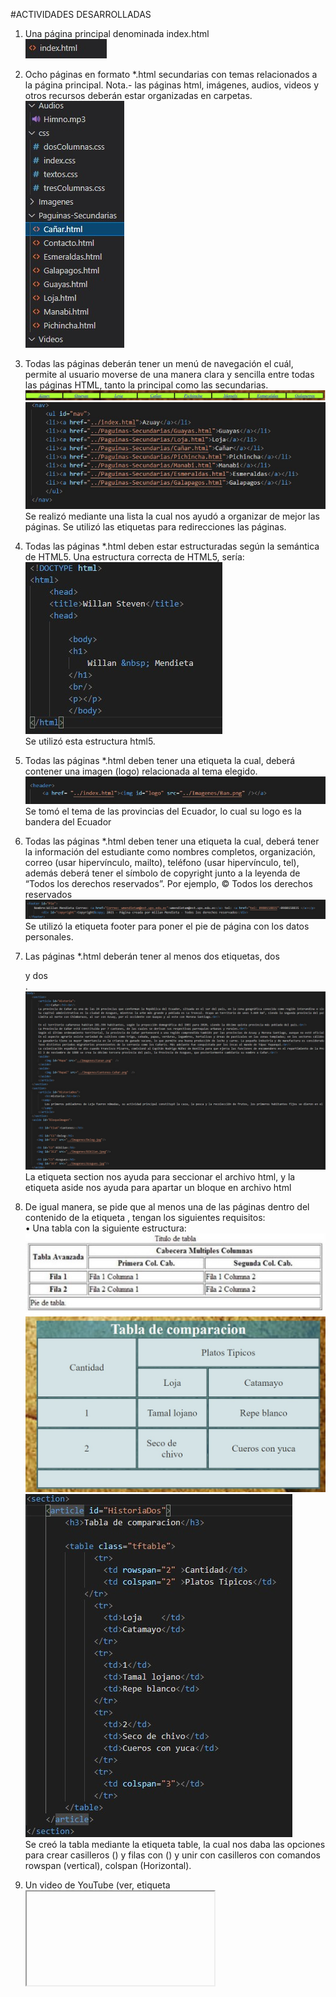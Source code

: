 
#ACTIVIDADES DESARROLLADAS
1. Una página principal denominada index.html <br/>
 ![img1](/imagen/i1.jpg)<br/>
2. Ocho páginas en formato *.html secundarias con temas relacionados a la página principal. Nota.- las páginas html, imágenes, audios, videos y otros recursos deberán estar organizadas en carpetas.<br/>
 ![img2](/imagen/i2.jpg)<br/>
3. Todas las páginas deberán tener un menú de navegación el cuál, permite al usuario moverse de una manera clara y sencilla entre todas las páginas HTML, tanto la principal como las secundarias.<br/>
 ![img3](/imagen/i3.jpg)<br/>
 ![img4](/imagen/i4.jpg)<br/>
 Se realizó mediante una lista la cual nos ayudó a organizar de mejor las páginas. Se utilizó las etiquetas <a> para redirecciones las páginas.<br/>
4. Todas las páginas *.html deben estar estructuradas según la semántica de HTML5. Una estructura correcta de HTML5, sería:<br/>
 ![img5](/imagen/i5.jpg)<br/>
Se utilizó esta estructura html5.<br/>
5. Todas las páginas *.html deben tener una etiqueta la cual, deberá contener una imagen (logo) relacionada al tema elegido.<br/>
 ![img6](/imagen/i6.jpg)<br/>
Se tomó el tema de las provincias del Ecuador, lo cual su logo es la bandera del Ecuador<br/>
6. Todas las páginas *.html deben tener una etiqueta la cual, deberá tener la información del estudiante como nombres completos, organización, correo (usar hipervínculo, mailto), teléfono (usar hipervínculo, tel), además deberá tener el símbolo de copyright junto a la leyenda de “Todos los derechos reservados”. Por ejemplo, © Todos los derechos reservados<br/>
 ![img7](/imagen/i7.jpg)<br/>
Se utilizó la etiqueta footer para poner el pie de página con los datos personales.<br/>
7. Las páginas *.html deberán tener al menos dos etiquetas, dos <section> y dos <aside>.<br/>
 ![img8](/imagen/i8.jpg)<br/>
La etiqueta section nos ayuda para seccionar el archivo html, y la etiqueta aside nos ayuda para apartar un bloque en archivo html<br/>
8. De igual manera, se pide que al menos una de las páginas dentro del contenido de la etiqueta , tengan los siguientes requisitos: <br/>
• Una tabla con la siguiente estructura:<br/>
 ![img9](/imagen/i9.jpg)<br/>
 ![img10](/imagen/i10.jpg)<br/>
 ![img11](/imagen/i11.jpg)<br/>
Se creó la tabla mediante la etiqueta table, la cual nos daba las opciones para crear casilleros (<td>) y filas con (<tr>) y unir con casilleros con comandos rowspan (vertical), colspan (Horizontal).<br/>


9. Un video de YouTube (ver, etiqueta <iframe>).<br/>
![img12](/imagen/i12.jpg)<br/>
![img13](/imagen/i13.jpg)<br/>
 
La etiqueta <iframe> nos ayuda a vincular un video de otra plataforma (YouTube) a nuestra página personal.<br/>

10. Un video con la etiqueta "<video>".<br/>
 ![img14](/imagen/i14.jpg)<br/>
 ![img15](/imagen/i15.jpg)
La etiqueta <video> nos ayuda a vincular un video de nuestro equipo a la página personal<br/>
11. Un audio con la etiqueta "<audio>".<br/>
 ![img16](/imagen/i16.jpg)<br/>
 ![img17](/imagen/i17.jpg)
La etiqueta "<audio>" nos ayuda a vincular un audio de nuestro equipo a la página personal<br/>
12. Manejar listas ordenadas o desordenadas con al menos cinco ítems.<br/>
 ![img18](/imagen/i18.jpg)<br/>
 ![img19](/imagen/i19.jpg)
Se utilizó la etiqueta "<ol>" para crear una lista ordenada, y la etiqueta "<li>" para ingresar valores a la lista.<br/>

13. Tener al menos cinco etiquetas de texto que se encuentran en la figura 1- 16 del texto guía de la asignatura.<br/>
  ![img20](/imagen/i20.jpg)<br/>
 ![img21](/imagen/i21.jpg)<br/>
 ![img22](/imagen/i22.jpg)<br/>
 ![img23](/imagen/i23.jpg)<br/>
 ![img24](/imagen/i24.jpg)<br/>
Se utilizó varias etiquetas que se encontró en el libro como: samp,p,b,abbr,p, entre otros<br/>
14. Asimismo, se pide que todos los artículos tengan al menos una imagen cada uno. Nota.- se pide que todas las imágenes están almacenadas en una carpeta llamada “images”. Por lo tanto, se debe trabajar con rutas relativas.<br/>
 ![img25](/imagen/i25.jpg)<br/>
Como se aprecia en la imagen se tiene en los artículos una o dos imágenes y para vincular se utiliza rutas alternativas.<br/>
15. Finalmente, se pide que una de las páginas tenga al menos cuatro secciones () con tres artículos () cada sección. Luego, cada sección debe tener un encabezado (), en donde, se ubicaran enlaces que permitan navegar entre los artículos usando id’s (ver, página 63 del texto guía).<br/>
 ![img26](/imagen/i26.jpg)<br/>
 ![img27](/imagen/i27.jpg)<br/>
 ![img28](/imagen/i28.jpg)<br/>
 ![img29](/imagen/i29.jpg)<br/>
 ![img30](/imagen/i30.jpg)<br/>

Se realizó la codificación correspondiente para este anunciado teniendo 4 secciones con 3 artículos y teniendo un id para su correspondiente navegación.<br/>
16. Diseño CSS Se pide utilizar estilos CSS con la finalidad de obtener varios diseños como los que se muestran en las siguientes imágenes.<br/>
  ![img31](/imagen/i31.jpg)<br/>
 
Se realizó la práctica tomando en cuenta el ejemplo del informe.<br/>
17. Se pide utilizar, en al menos una página HTML, un diseño a dos columnas con cabecera y pie de página, como el que se muestra en la Figura 2. Así, como también se recomienda utilizar, en al menos una página HTML, un diseño a tres columnas con cabecera y pie de página como se muestra en la Figura 3. En ambos casos se pide tomar como base la página home.<br/>
 ![img32](/imagen/i32.jpg)<br/>
 ![img33](/imagen/i33.jpg)<br/>
Diseño de dos columnas<br/>
 ![img34](/imagen/i34.jpg)<br/>
 ![img35](/imagen/i35.jpg)<br/>

Diseño de tres columnas<br/>
 ![img36](/imagen/i36.jpg)<br/>
 ![img37](/imagen/i37.jpg)<br/>
 
18. De igual manera, se pide que se organice en al menos cuatro archivos CSS los estilos para las diferentes páginas html, estos archivos estarán almacenados en una carpeta llamada css. Un archivo será para el diseño a dos columnas, otro archivo para el diseño a tres columnas, otro archivo para el diseño de la página home. Por último, un archivo para la reglas CSS relacionas a textos, colores, tablas, secciones, artículos, imágenes, etc.<br/>
  ![img38](/imagen/i38.jpg)<br/>
Se realizó la práctica de acuerdo al anunciado<br/>
19. También, se pide que se utilice selectores por etiquetas, selectores descendentes, selectores por clase y selectores por id.<br/>
  ![img39](/imagen/i39.jpg)<br/>
20. Luego, se pide que se personalicen estilos referente a texto tanto en color, tamaño, fuente, decoraciones, etc. Ver más, https://fonts.google.com/<br/>
  ![img40](/imagen/i40.jpg)<br/>
Se escogió el estilo de letra OriginalSurfer<br/>
21. De igual manera, se pide crear una nueva página HTML, en donde, se muestre un formulario de contacto o crear cuenta que tenga campos como: nombre, mensaje y botón para enviar. Como se muestra en la Figura 4.<br/>
  ![img41](/imagen/i41.jpg)<br/>
22. Crear un repositorio en GitHub con el nombre “Practica01 – Mi Primer Sitio Web”	<br/>
WillanMendieta/Practica01-Mi-Primer-Sitio-Web<br/>
23. Realizar un commit y push por cada requerimiento de los puntos antes descritos.<br/>
   ![img42](/imagen/i42.jpg)<br/>
Url: https://github.com/WillanMendieta/Practica01-Mi-Primer-Sitio-Web.git<br/>
RESULTADO(S) OBTENIDO(S):<br/>
Re realizo comprender de mejor manera lo propuesto en clase, lo cual ahora ya se tiene el conocimiento para realizar una página html.<br/>
CONCLUSIONES:<br/>
En conclusión aprendimos a utilizar una gran cantidad de herramientas para el desarrollo de futuras páginas web.<br/>
RECOMENDACIONES: Se recomienda saber que funcionalidad tiene cada etiqueta.<br/>

Nombre de estudiante: Willan Steven Mendieta Molina<br/>


Firma de estudiante:  <br/>
  ![img43](/imagen/i43.jpg)

